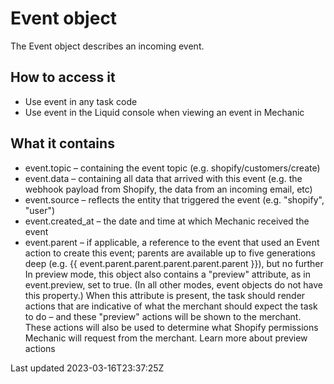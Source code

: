 # Event object

The Event object describes an incoming event.

## How to access it

- Use event in any task code
- Use event in the Liquid console when viewing an event in Mechanic

## What it contains

- event.topic – containing the event topic (e.g. shopify/customers/create)
- event.data – containing all data that arrived with this event (e.g. the webhook payload from Shopify, the data from an incoming email, etc)
- event.source – reflects the entity that triggered the event (e.g. "shopify", "user")
- event.created\_at – the date and time at which Mechanic received the event
- event.parent – if applicable, a reference to the event that used an Event action to create this event; parents are available up to five generations deep (e.g. {{ event.parent.parent.parent.parent.parent }}), but no further In preview mode, this object also contains a "preview" attribute, as in event.preview, set to true. (In all other modes, event objects do not have this property.) When this attribute is present, the task should render actions that are indicative of what the merchant should expect the task to do – and these "preview" actions will be shown to the merchant. These actions will also be used to determine what Shopify permissions Mechanic will request from the merchant. Learn more about preview actions

Last updated 2023-03-16T23:37:25Z